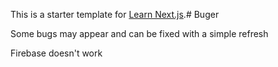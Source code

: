 This is a starter template for [Learn Next.js](https://nextjs.org/learn).# Buger

Some bugs may appear and can be fixed with a simple refresh

Firebase doesn't work
